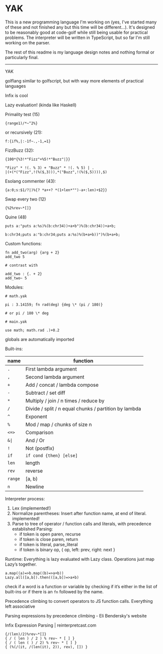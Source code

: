 # YAK

This is a new programming language I'm working on (yes, I've started many of
these and not finished any but this time will be different...). It's designed to
be reasonably good at code-golf while still being usable for practical problems.
The interpreter will be written in TypeScript, but so far I'm still working on
the parser.

The rest of this readme is my language design notes and nothing formal or
particularly final.

---

YAK

golflang similar to golfscript, but with way more elements of practical
languages

Infix is cool

Lazy evaluation! (kinda like Haskell)

Primality test (15)

```
{range1)/*~^2%}
```

or recursively (21):

```
f:{if%,|:-1f~.,-1,=1}
```

FizzBuzz (32):

```
{100*{%3!*"Fizz"+%5!*"Buzz"|}}
```

```
"Fizz" * !(. % 3) + "Buzz" * !(. % 5) | .
|(+(*("Fizz",!(%($,3))),*("Buzz",!(%($,5)))),$)
```

Esolang commenter (43):

```
{a:0;s:$1/?|)%{? *a++? *(1+len*"")-a+:len)+$2}}
```

Swap every two (12)

```
{%2%rev~*[]}
```

Quine (48)

```
puts a:"puts a:%s)%(b:chr34))+a+b")%(b:chr34))+a+b;
```

```
b:chr34;puts a:"b:chr34;puts a:%s)%(b+a+b))")%(b+a+b;
```

Custom functions:

```
fn add_two(arg) {arg + 2}
add_two 5

# contrast with

add_two : {. + 2}
add_two~ 5
```

Modules:

```
# math.yak

pi : 3.14159; fn rad(deg) {deg \* (pi / 180)}

# or pi / 180 \* deg

# main.yak

use math; math.rad .)+0.2
```

globals are automatically imported

Built-ins:

| name    | function                                              |
| ------- | ----------------------------------------------------- |
| `.`     | First lambda argument                                 |
| `,`     | Second lambda argument                                |
| `+`     | Add / concat / lambda compose                         |
| `-`     | Subtract / set diff                                   |
| `*`     | Multiply / join / n times / reduce by                 |
| `/`     | Divide / split / n equal chunks / partition by lambda |
| `^`     | Exponent                                              |
| `%`     | Mod / map / chunks of size n                          |
| `<=>`   | Comparison                                            |
| `&\|`   | And / Or                                              |
| `!`     | Not (postfix)                                         |
| `if`    | `if cond {then} [else]`                               |
| `len`   | length                                                |
| `rev`   | reverse                                               |
| `range` | [a, b)                                                |
| `n`     | Newline                                               |

Interpreter process:

1. Lex (implemented!)
2. Normalize parentheses: Insert after function name, at end of literal.
   implemented!
3. Parse to tree of operator / function calls and literals, with precedence
   established Parsing:
   - if token is open paren, recurse
   - if token is close paren, return
   - if token is literal, parse_literal
   - if token is binary op, { op, left: prev, right: next }

Runtime: Everything is lazy evaluated with Lazy<T> class. Operations just map
Lazy’s together.

```
a.map((a)=>b.map((b)=>a+b))
Lazy.all([a,b]).then(([a,b])=>a+b)
```

check if a word is a function or variable by checking if it’s either in the list
of built-ins or if there is an `fn` followed by the name.

Precedence climbing to convert operators to JS function calls. Everything left
associative

Parsing expressions by precedence climbing - Eli Bendersky's website

Infix Expression Parsing | reinterpretcast.com

```
{/(len)/2)%rev~*[]}
{ / ( len ) / 2 ) % rev~ * [ ] }
{ / ( len ( ) / 2) % rev~ * [ ] }
{ (%(/(it, /(len(it), 2)), rev), []) }
```

